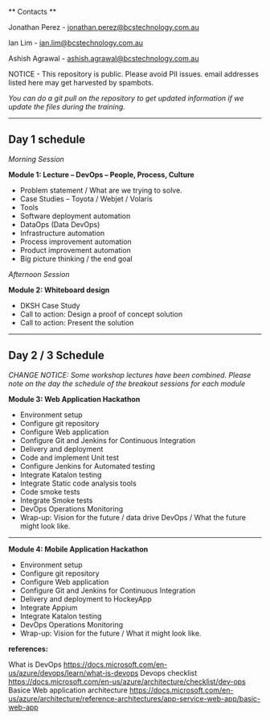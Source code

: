 

**  Contacts **

Jonathan Perez - jonathan.perez@bcstechnology.com.au

Ian Lim - ian.lim@bcstechnology.com.au

Ashish Agrawal - ashish.agrawal@bcstechnology.com.au

NOTICE - This repository is public.  Please avoid PII issues.  email addresses listed here may get harvested by spambots.

*You can do a git pull on the repository to get updated information if we update the files during the training.*

---

## Day 1 schedule

*Morning Session*

**Module 1:  Lecture – DevOps – People, Process, Culture**

*  Problem statement / What are we trying to solve. 
*  Case Studies – Toyota / Webjet / Volaris 
*  Tools 
*  Software deployment automation 
*  DataOps (Data DevOps) 
*  Infrastructure automation 
*  Process improvement automation 
*  Product improvement automation 
*  Big picture thinking / the end goal 
 
*Afternoon Session*

**Module 2:  Whiteboard design**

*  DKSH Case Study 
*  Call to action:  Design a proof of concept solution 
*  Call to action:  Present the solution 

---

## Day 2 / 3 Schedule

*CHANGE NOTICE:  Some workshop lectures have been combined.  Please note on the day the schedule of the breakout sessions for each module*


**Module 3:  Web Application Hackathon**

*  Environment setup 
*  Configure git repository  
*  Configure Web application  
*  Configure Git and Jenkins for Continuous Integration 
*  Delivery and deployment 
*  Code and implement Unit test 
*  Configure Jenkins for Automated testing 
*  Integrate Katalon testing 
*  Integrate Static code analysis tools 
*  Code smoke tests 
*  Integrate Smoke tests 
*  DevOps Operations Monitoring 
*  Wrap-up: Vision for the future / data drive DevOps / What the future might look like.

---

**Module 4: Mobile Application Hackathon**

*  Environment setup 
*  Configure git repository  
*  Configure Web application  
*  Configure Git and Jenkins for Continuous Integration 
*  Delivery and deployment to HockeyApp 
*  Integrate Appium 
*  Integrate Katalon testing 
*  DevOps Operations Monitoring 
*  Wrap-up: Vision for the future / What it might look like. 



**references:**

What is DevOps
https://docs.microsoft.com/en-us/azure/devops/learn/what-is-devops
Devops checklist
https://docs.microsoft.com/en-us/azure/architecture/checklist/dev-ops
Basice Web application architecture
https://docs.microsoft.com/en-us/azure/architecture/reference-architectures/app-service-web-app/basic-web-app